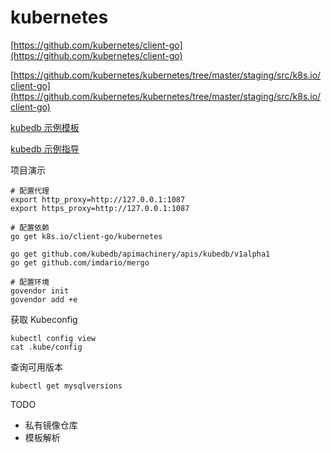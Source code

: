 # kubernetes

[https://github.com/kubernetes/client-go](https://github.com/kubernetes/client-go)

[https://github.com/kubernetes/kubernetes/tree/master/staging/src/k8s.io/client-go](https://github.com/kubernetes/kubernetes/tree/master/staging/src/k8s.io/client-go)

[kubedb 示例模板](https://github.com/kubedb/cli/tree/0.12.0/docs/examples)

[kubedb 示例指导](https://kubedb.com/docs/0.12.0/guides/)

项目演示
```
# 配置代理
export http_proxy=http://127.0.0.1:1087
export https_proxy=http://127.0.0.1:1087

# 配置依赖
go get k8s.io/client-go/kubernetes

go get github.com/kubedb/apimachinery/apis/kubedb/v1alpha1
go get github.com/imdario/mergo

# 配置环境
govendor init
govendor add +e
```


获取 Kubeconfig
```
kubectl config view
cat .kube/config
```

查询可用版本
```
kubectl get mysqlversions
```

TODO
- 私有镜像仓库
- 模板解析
